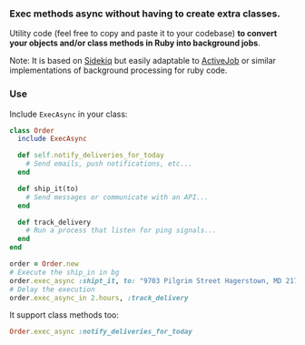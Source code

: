 ### Exec methods async without having to create extra classes.

Utility code (feel free to copy and paste it to your codebase) **to convert your objects and/or class methods in Ruby into background jobs**.

Note: It is based on [Sidekiq](https://github.com/sidekiq/sidekiq) but easily adaptable to [ActiveJob](https://guides.rubyonrails.org/active_job_basics.html) or similar implementations of background processing for ruby code.

### Use

Include `ExecAsync` in your class:

```ruby
class Order
  include ExecAsync

  def self.notify_deliveries_for_today
    # Send emails, push notifications, etc...
  end

  def ship_it(to)
    # Send messages or communicate with an API...
  end

  def track_delivery
    # Run a process that listen for ping signals...
  end
end

order = Order.new
# Execute the ship_in in bg
order.exec_async :shipt_it, to: "9703 Pilgrim Street Hagerstown, MD 21740"
# Delay the execution
order.exec_async_in 2.hours, :track_delivery
```

It support class methods too:

```ruby
Order.exec_async :notify_deliveries_for_today
```
